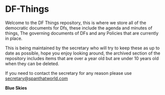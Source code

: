 # DF-Things

Welcome to the DF Things repository, this is where we store all of the democratic documents for Dfs, these include the agenda and minutes of things, The governing documents of DFs and any Policies that are currently in place.

This is being maintained by the secretary who will try to keep these as up to date as possible, hope you enjoy looking around, the archived section of the repository includes items that are over a year old but are under 10 years old when they can be deleted.

If you need to contact the secretary for any reason please use secretary@spanthatworld.com

**Blue Skies**
